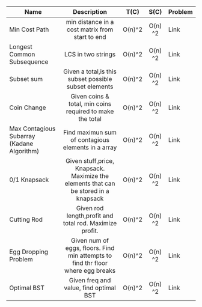 
|Name| Description | T(C) | S(C) | Problem
|--------|:----------:|:-----------:|:-------------:|--------
|Min Cost Path | min distance in a cost matrix from start to end | O(n)^2 | O(n) ^2 | Link
| Longest Common Subsequence | LCS in two strings | O(n)^2 | O(n) ^2 | Link
| Subset sum | Given a total,is this subset possible subset elements | O(n)^2 | O(n) ^2 | Link
| Coin Change | Given coins & total, min coins required to make the total | O(n)^2 | O(n) ^2 | Link
| Max Contagious Subarray (Kadane Algorithm) | Find maximun sum of contagious elements in a array | O(n)^2 | O(n) ^2 | Link
| 0/1 Knapsack | Given stuff,price, Knapsack. Maximize the elements that can be stored in a knapsack | O(n)^2 | O(n) ^2 | Link
|Cutting Rod | Given rod length,profit and total rod. Maximize profit. | O(n)^2 | O(n) ^2 | Link
| Egg Dropping Problem | Given num of eggs, floors. Find min attempts to find thr floor where egg breaks | O(n)^2 | O(n) ^2 | Link
| Optimal BST | Given freq and value, find optimal BST | O(n)^2 | O(n) ^2 | Link
